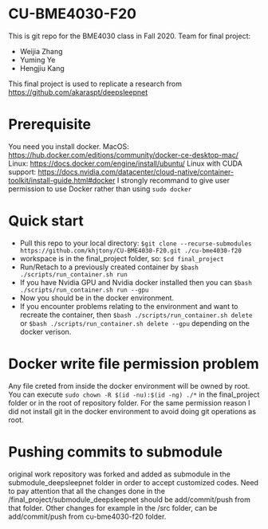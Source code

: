 # CU-BME4030-F20
This is git repo for the BME4030 class in Fall 2020. 
Team for final project:
- Weijia Zhang
- Yuming Ye
- Hengjiu Kang

This final project is used to replicate a research from https://github.com/akaraspt/deepsleepnet
# Prerequisite
You need you install docker. 
MacOS: https://hub.docker.com/editions/community/docker-ce-desktop-mac/ 
Linux: https://docs.docker.com/engine/install/ubuntu/ 
Linux with CUDA support: https://docs.nvidia.com/datacenter/cloud-native/container-toolkit/install-guide.html#docker 
I strongly recommand to give user permission to use Docker rather than using `sudo docker`

# Quick start
* Pull this repo to your local directory: `$git clone --recurse-submodules https://github.com/khjtony/CU-BME4030-F20.git ./cu-bme4030-f20`
* workspace is in the final_project folder, so: `$cd final_project`
* Run/Retach to a previously created container by `$bash ./scripts/run_container.sh run`
* If you have Nvidia GPU and Nvidia docker installed then you can `$bash ./scripts/run_container.sh run --gpu`
* Now you should be in the docker environment.
* If you encounter problems relating to the environment and want to recreate the container, then `$bash ./scripts/run_container.sh delete` or `$bash ./scripts/run_container.sh delete --gpu` depending on the docker verison.

# Docker write file permission problem
Any file creted from inside the docker environment will be owned by root. 
You can execute `sudo chown -R $(id -nu):$(id -ng) ./*` in the final_project folder or in the root of repository folder. 
For the same permission reason I did not install git in the docker environment to avoid doing git operations as root.

# Pushing commits to submodule
original work repository was forked and added as submodule in the submodule_deepsleepnet folder in order to accept customized codes. 
Need to pay attention that all the changes done in the /final_project/submodule_deepsleepnet should be add/commit/push from that folder. 
Other changes for example in the /src folder, can be add/commit/push from cu-bme4030-f20 folder. 
